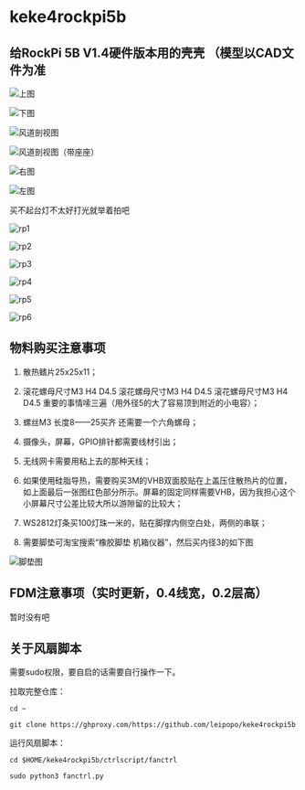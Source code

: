 # keke4rockpi5b 

## 给RockPi 5B V1.4硬件版本用的壳壳 （模型以CAD文件为准

![上图](/img/P1.jpg "上图")

![下图](/img/P2.jpg "下图")

![风道剖视图](/img/P3.jpg "风道剖视图")

![风道剖视图（带座座）](/img/P4.jpg "风道剖视图（带座座）")

![右图](/img/P5.jpg "右图")

![左图](/img/P6.jpg "左图")

买不起台灯不太好打光就举着拍吧

![rp1](/img/rp1.jpg "图")

![rp2](/img/rp2.jpg "图")

![rp3](/img/rp3.jpg "图")

![rp4](/img/rp4.jpg "图")

![rp5](/img/rp5.jpg "图")

![rp6](/img/rp6.jpg "图")

## 物料购买注意事项

1. 散热鳍片25x25x11；

2. 滚花螺母尺寸M3 H4 D4.5
滚花螺母尺寸M3 H4 D4.5
滚花螺母尺寸M3 H4 D4.5
重要的事情嗦三遍（用外径5的大了容易顶到附近的小电容）；

3. 螺丝M3 长度8——25买齐 还需要一个六角螺母；

4. 摄像头，屏幕，GPIO排针都需要线材引出；

5. 无线网卡需要用粘上去的那种天线；

6. 如果使用硅脂导热，需要购买3M的VHB双面胶贴在上盖压住散热片的位置，如上面最后一张图红色部分所示。屏幕的固定同样需要VHB，因为我担心这个小屏幕尺寸公差比较大所以游隙留的比较大；

7. WS2812灯条买100灯珠一米的，贴在脚撑内侧空白处，两侧的串联；

8. 需要脚垫可淘宝搜索“橡胶脚垫 机箱仪器”，然后买内径3的如下图

![脚垫图](/img/jiaodian.jpg "脚垫图")

## FDM注意事项（实时更新，0.4线宽，0.2层高）

暂时没有吧

## 关于风扇脚本

需要sudo权限，要自启的话需要自行操作一下。

拉取完整仓库：

```cd ~```

```git clone https://ghproxy.com/https://github.com/leipopo/keke4rockpi5b```

运行风扇脚本：

```cd $HOME/keke4rockpi5b/ctrlscript/fanctrl```

```sudo python3 fanctrl.py```
